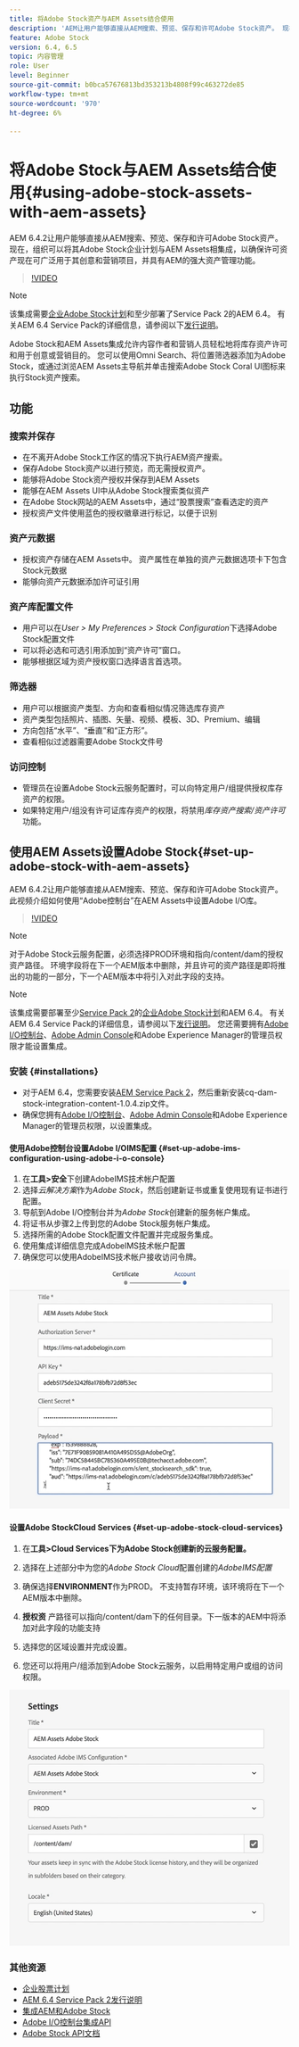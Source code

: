 ```yaml
---
title: 将Adobe Stock资产与AEM Assets结合使用
description: 'AEM让用户能够直接从AEM搜索、预览、保存和许可Adobe Stock资产。 现在，组织可以将其Adobe Stock企业计划与AEM Assets相集成，以确保许可资产现在可广泛用于其创意和营销项目，并具有AEM的强大资产管理功能。 '
feature: Adobe Stock
version: 6.4, 6.5
topic: 内容管理
role: User
level: Beginner
source-git-commit: b0bca57676813bd353213b4808f99c463272de85
workflow-type: tm+mt
source-wordcount: '970'
ht-degree: 6%

---
```



# 将Adobe Stock与AEM Assets结合使用{#using-adobe-stock-assets-with-aem-assets}

AEM 6.4.2让用户能够直接从AEM搜索、预览、保存和许可Adobe Stock资产。 现在，组织可以将其Adobe Stock企业计划与AEM Assets相集成，以确保许可资产现在可广泛用于其创意和营销项目，并具有AEM的强大资产管理功能。

>[!VIDEO](https://video.tv.adobe.com/v/24678/?quality=9&learn=on)

>[!NOTE]
>
>该集成需要[企业Adobe Stock计划](https://landing.adobe.com/en/na/products/creative-cloud/ctir-4625-stock-for-enterprise/index.html)和至少部署了Service Pack 2的AEM 6.4。 有关AEM 6.4 Service Pack的详细信息，请参阅以下[发行说明](https://helpx.adobe.com/cn/experience-manager/6-4/release-notes/sp-release-notes.html)。

Adobe Stock和AEM Assets集成允许内容作者和营销人员轻松地将库存资产许可和用于创意或营销目的。 您可以使用Omni Search、将位置筛选器添加为Adobe Stock，或通过浏览AEM Assets主导航并单击搜索Adobe Stock Coral UI图标来执行Stock资产搜索。

## 功能

### 搜索并保存

* 在不离开Adobe Stock工作区的情况下执行AEM资产搜索。
* 保存Adobe Stock资产以进行预览，而无需授权资产。
* 能够将Adobe Stock资产授权并保存到AEM Assets
* 能够在AEM Assets UI中从Adobe Stock搜索类似资产
* 在Adobe Stock网站的AEM Assets中，通过“股票搜索”查看选定的资产
* 授权资产文件使用蓝色的授权徽章进行标记，以便于识别

### 资产元数据

* 授权资产存储在AEM Assets中。 资产属性在单独的资产元数据选项卡下包含Stock元数据
* 能够向资产元数据添加许可证引用

### 资产库配置文件

* 用户可以在&#x200B;*User > My Preferences > Stock Configuration*&#x200B;下选择Adobe Stock配置文件
* 可以将必选和可选引用添加到“资产许可”窗口。
* 能够根据区域为资产授权窗口选择语言首选项。

### 筛选器

* 用户可以根据资产类型、方向和查看相似情况筛选库存资产
* 资产类型包括照片、插图、矢量、视频、模板、3D、Premium、编辑
* 方向包括“水平”、“垂直”和“正方形”。
* 查看相似过滤器需要Adobe Stock文件号

### 访问控制

* 管理员在设置Adobe Stock云服务配置时，可以向特定用户/组提供授权库存资产的权限。
* 如果特定用户/组没有许可证库存资产的权限，将禁用&#x200B;*库存资产搜索/资产许可*&#x200B;功能。

## 使用AEM Assets设置Adobe Stock{#set-up-adobe-stock-with-aem-assets}

AEM 6.4.2让用户能够直接从AEM搜索、预览、保存和许可Adobe Stock资产。 此视频介绍如何使用“Adobe控制台”在AEM Assets中设置Adobe I/O库。

>[!VIDEO](https://video.tv.adobe.com/v/25043/?quality=12&learn=on)

>[!NOTE]
>
>对于Adobe Stock云服务配置，必须选择PROD环境和指向/content/dam的授权资产路径。 环境字段将在下一个AEM版本中删除，并且许可的资产路径是即将推出的功能的一部分，下一个AEM版本中将引入对此字段的支持。

>[!NOTE]
>
>该集成需要部署至少[Service Pack 2](https://www.adobeaemcloud.com/content/marketplace/marketplaceProxy.html?packagePath=/content/companies/public/adobe/packages/cq640/servicepack/AEM-6.4.2.0)的[企业Adobe Stock计划](https://landing.adobe.com/en/na/products/creative-cloud/ctir-4625-stock-for-enterprise/index.html)和AEM 6.4。 有关AEM 6.4 Service Pack的详细信息，请参阅以下[发行说明](https://helpx.adobe.com/experience-manager/6-4/release-notes/sp-release-notes.html)。 您还需要拥有[Adobe I/O控制台](https://console.adobe.io/)、[Adobe Admin Console](https://adminconsole.adobe.com/)和Adobe Experience Manager的管理员权限才能设置集成。

### 安装 {#installations}

* 对于AEM 6.4，您需要安装[AEM Service Pack 2](https://www.adobeaemcloud.com/content/marketplace/marketplaceProxy.html?packagePath=/content/companies/public/adobe/packages/cq640/servicepack/AEM-6.4.2.0)，然后重新安装cq-dam-stock-integration-content-1.0.4.zip文件。
* 确保您拥有[Adobe I/O控制台](https://console.adobe.io/)、[Adobe Admin Console](https://adminconsole.adobe.com/)和Adobe Experience Manager的管理员权限，以设置集成。

#### 使用Adobe控制台设置Adobe I/OIMS配置 {#set-up-adobe-ims-configuration-using-adobe-i-o-console}

1. 在&#x200B;**工具>安全**&#x200B;下创建AdobeIMS技术帐户配置
2. 选择&#x200B;*云解决方案*&#x200B;作为&#x200B;*Adobe Stock*，然后创建新证书或重复使用现有证书进行配置。
3. 导航到Adobe I/O控制台并为&#x200B;*Adobe Stock*&#x200B;创建新的服务帐户集成。
4. 将证书从步骤2上传到您的Adobe Stock服务帐户集成。
5. 选择所需的Adobe Stock配置文件配置并完成服务集成。
6. 使用集成详细信息完成AdobeIMS技术帐户配置
7. 确保您可以使用AdobeIMS技术帐户接收访问令牌。

![Adobe IMS 技术帐户](assets/screen_shot_2018-10-22at12219pm.png)

#### 设置Adobe StockCloud Services {#set-up-adobe-stock-cloud-services}

1. 在&#x200B;**工具>Cloud Services下为Adobe Stock创建新的云服务配置。**
2. 选择在上述部分中为您的&#x200B;*Adobe Stock Cloud*&#x200B;配置创建的&#x200B;*AdobeIMS配置*

3. 确保选择&#x200B;**ENVIRONMENT**&#x200B;作为PROD。 不支持暂存环境，该环境将在下一个AEM版本中删除。
4. **授权资** 产路径可以指向/content/dam下的任何目录。下一版本的AEM中将添加对此字段的功能支持
5. 选择您的区域设置并完成设置。
6. 您还可以将用户/组添加到Adobe Stock云服务，以启用特定用户或组的访问权限。

![Adobe资产库配置](assets/screen_shot_2018-10-22at12425pm.png)

### 其他资源

* [企业股票计划](https://landing.adobe.com/en/na/products/creative-cloud/ctir-4625-stock-for-enterprise/index.html)
* [AEM 6.4 Service Pack 2发行说明](https://helpx.adobe.com/experience-manager/6-4/release-notes/sp-release-notes.html)
* [集成AEM和Adobe Stock](https://helpx.adobe.com/experience-manager/6-5/assets/using/aem-assets-adobe-stock.html#IntegrateAEMandAdobeStock)
* [Adobe I/O控制台集成API](https://www.adobe.io/apis/cloudplatform/console/authentication/gettingstarted.html)
* [Adobe Stock API文档](https://www.adobe.io/apis/creativecloud/stock/docs.html)